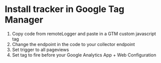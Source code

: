 # Install tracker in Google Tag Manager

1. Copy code from remoteLogger and paste in a GTM custom javascript tag
2. Change the endpoint in the code to your collector endpoint
3. Set trigger to all pageviews
4. Set tag to fire before your Google Analytics App + Web Configuration